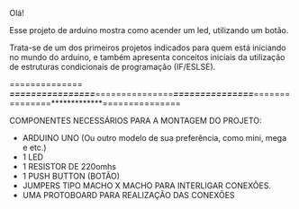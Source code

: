 Olá! 

Esse projeto de arduino mostra como acender um led, utilizando um botão. 

Trata-se de um dos primeiros projetos indicados para quem está iniciando no mundo do arduino, e também apresenta conceitos iniciais da utilização de estruturas
condicionais de programação (IF/ESLSE). 

============== *************================*************===============*************===============*************===============*************===============

COMPONENTES NECESSÁRIOS PARA A MONTAGEM DO PROJETO: 

- ARDUINO UNO (Ou outro modelo de sua preferência, como mini, mega e etc.)
- 1 LED
- 1 RESISTOR DE 220omhs
- 1 PUSH BUTTON (BOTÃO)
- JUMPERS TIPO MACHO X MACHO PARA INTERLIGAR CONEXÕES. 
- UMA PROTOBOARD PARA REALIZAÇÃO DAS CONEXÕES

